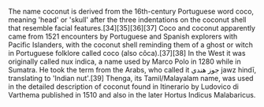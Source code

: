 The name coconut is derived from the 16th-century Portuguese word coco, meaning 'head' or 'skull' after the three indentations on the coconut shell that resemble facial features.[34][35][36][37] Coco and coconut apparently came from 1521 encounters by Portuguese and Spanish explorers with Pacific Islanders, with the coconut shell reminding them of a ghost or witch in Portuguese folklore called coco (also côca).[37][38] In the West it was originally called nux indica, a name used by Marco Polo in 1280 while in Sumatra. He took the term from the Arabs, who called it جوز هندي jawz hindī, translating to 'Indian nut'.[39] Thenga, its Tamil/Malayalam name, was used in the detailed description of coconut found in Itinerario by Ludovico di Varthema published in 1510 and also in the later Hortus Indicus Malabaricus.
